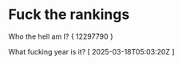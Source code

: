 # Fuck the rankings

Who the hell am I?
{ 12297790 }

What fucking year is it?
[ 2025-03-18T05:03:20Z ]
